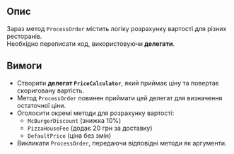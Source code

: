 ﻿## Опис  
Зараз метод `ProcessOrder` містить логіку розрахунку вартості для різних ресторанів.  
Необхідно переписати код, використовуючи **делегати**.

## Вимоги  
- Створити **делегат `PriceCalculator`**, який приймає ціну та повертає скориговану вартість.  
- Метод `ProcessOrder` повинен приймати цей делегат для визначення остаточної ціни.
- Оголосити окремі методи для розрахунку вартості:
  - `McBurgerDiscount` (знижка 10%)  
  - `PizzaHouseFee` (додає 20 грн за доставку)  
  - `DefaultPrice` (ціна без змін) 
- Викликати `ProcessOrder`, передаючи відповідні методи як аргументи.